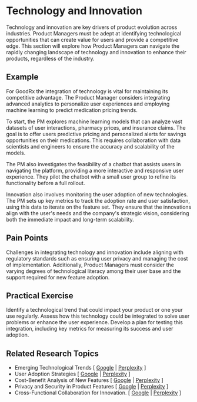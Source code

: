 # Technology and Innovation

Technology and innovation are key drivers of product evolution across industries. Product Managers must be adept at identifying technological opportunities that can create value for users and provide a competitive edge. This section will explore how Product Managers can navigate the rapidly changing landscape of technology and innovation to enhance their products, regardless of the industry.

## Example

For GoodRx the integration of technology is vital for maintaining its competitive advantage. The Product Manager considers integrating advanced analytics to personalize user experiences and employing machine learning to predict medication pricing trends.

To start, the PM explores machine learning models that can analyze vast datasets of user interactions, pharmacy prices, and insurance claims. The goal is to offer users predictive pricing and personalized alerts for savings opportunities on their medications. This requires collaboration with data scientists and engineers to ensure the accuracy and scalability of the models.

The PM also investigates the feasibility of a chatbot that assists users in navigating the platform, providing a more interactive and responsive user experience. They pilot the chatbot with a small user group to refine its functionality before a full rollout.

Innovation also involves monitoring the user adoption of new technologies. The PM sets up key metrics to track the adoption rate and user satisfaction, using this data to iterate on the feature set. They ensure that the innovations align with the user's needs and the company's strategic vision, considering both the immediate impact and long-term scalability.

## Pain Points

Challenges in integrating technology and innovation include aligning with regulatory standards such as ensuring user privacy and managing the cost of implementation. Additionally, Product Managers must consider the varying degrees of technological literacy among their user base and the support required for new feature adoption.

## Practical Exercise

Identify a technological trend that could impact your product or one your use regularly. Assess how this technology could be integrated to solve user problems or enhance the user experience. Develop a plan for testing this integration, including key metrics for measuring its success and user adoption.

## Related Research Topics

* Emerging Technological Trends \[ [Google](https://www.google.com/search?q=Emerging%20Technological%20Trends%20in%20product%20management) | [Perplexity](https://www.perplexity.ai/?q=Emerging%20Technological%20Trends%20in%20product%20management) ]
* User Adoption Strategies \[ [Google](https://www.google.com/search?q=User%20Adoption%20Strategies%20in%20product%20management) | [Perplexity](https://www.perplexity.ai/?q=User%20Adoption%20Strategies%20in%20product%20management) ]
* Cost-Benefit Analysis of New Features \[ [Google](https://www.google.com/search?q=Cost-Benefit%20Analysis%20of%20New%20Features%20in%20product%20management) | [Perplexity](https://www.perplexity.ai/?q=Cost-Benefit%20Analysis%20of%20New%20Features%20in%20product%20management) ]
* Privacy and Security in Product Features \[ [Google](https://www.google.com/search?q=Privacy%20and%20Security%20in%20Product%20Features%20in%20product%20management) | [Perplexity](https://www.perplexity.ai/?q=Privacy%20and%20Security%20in%20Product%20Features%20in%20product%20management) ]
* Cross-Functional Collaboration for Innovation. \[ [Google](https://www.google.com/search?q=Cross-Functional%20Collaboration%20for%20Innovation.%20in%20product%20management) | [Perplexity](https://www.perplexity.ai/?q=Cross-Functional%20Collaboration%20for%20Innovation.%20in%20product%20management) ]
